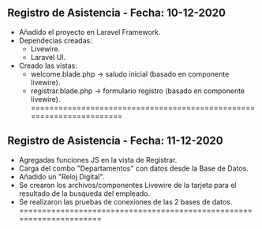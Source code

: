 
## Registro de Asistencia - Fecha: 10-12-2020 
- Añadido el proyecto en Laravel Framework.
- Dependecias creadas: 
    * Livewire.
    * Laravel UI.
- Creado las vistas:
    * welcome.blade.php -> saludo inicial (basado en componente livewire).
    * registrar.blade.php -> formulario registro (basado en componente livewire).
=====================================================================

## Registro de Asistencia - Fecha: 11-12-2020 
- Agregadas funciones JS en la vista de Registrar.
- Carga del combo "Departamentos" con datos desde la Base de Datos.
- Añadido un "Reloj Digital".
- Se crearon los archivos/componentes Livewire de la tarjeta para el resultado
de la busqueda del empleado.
- Se realizaron las pruebas de conexiones de las 2 bases de datos.
=====================================================================
